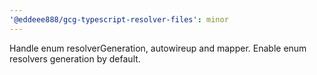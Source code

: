 ```yaml
---
'@eddeee888/gcg-typescript-resolver-files': minor
---
```


Handle enum resolverGeneration, autowireup and mapper. Enable enum resolvers generation by default.
